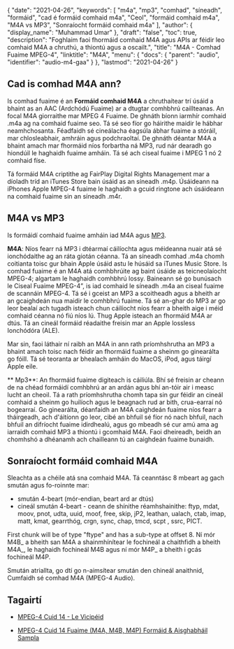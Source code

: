 {
  "date": "2021-04-26",
  "keywords": [
"m4a",
"mp3",
"comhad",
"síneadh",
"formáid",
"cad é formáid comhaid m4a",
"Ceol",
"formáid comhaid m4a",
"M4A vs MP3",
"Sonraíocht formáid comhaid m4a"
],
  "author": {
    "display_name": "Muhammad Umar"
},
  "draft": "false",
  "toc": true,
  "description": "Foghlaim faoi fhormáid comhaid M4A agus APIs ar féidir leo comhaid M4A a chruthú, a thiontú agus a oscailt.",
  "title": "M4A - Comhad Fuaime MPEG-4",
  "linktitle": "M4A",
  "menu": {
    "docs": {
      "parent": "audio",
      "identifier": "audio-m4-gaa"
}
},
  "lastmod": "2021-04-26"
}

## Cad is comhad M4A ann?

Is comhad fuaime é an **Formáid comhaid M4A** a chruthaítear trí úsáid a bhaint as an AAC (Ardchódú Fuaime) ar a dtugtar comhbhrú caillteanas. An focal M4A giorraithe mar MPEG 4 Fuaime. De ghnáth bíonn iarmhír comhaid .m4a ag na comhaid fuaime seo. Tá sé seo fíor go háirithe maidir le hábhar neamhchosanta. Féadfaidh sé cineálacha éagsúla ábhar fuaime a stóráil, mar chlosleabhair, amhráin agus podchraoltaí. De ghnáth déantar M4A a bhaint amach mar fhormáid níos forbartha ná MP3, rud nár dearadh go hiondúil le haghaidh fuaime amháin. Tá sé ach ciseal fuaime i MPEG 1 nó 2 comhaid físe.

Tá formáid M4A criptithe ag FairPlay Digital Rights Management mar a díoladh tríd an iTunes Store bain úsáid as an síneadh .m4p. Úsáideann na iPhones Apple MPEG-4 fuaime le haghaidh a gcuid ringtone ach úsáideann na comhaid fuaime sin an síneadh .m4r.


## M4A vs MP3

Is formáidí comhaid fuaime amháin iad M4A agus [MP3](/audio/mp3/).

**M4A**: Níos fearr ná MP3 i dtéarmaí cáilíochta agus méideanna nuair atá sé ionchódaithe ag an ráta giotán céanna. Tá an síneadh comhad .m4a chomh coitianta toisc gur bhain Apple úsáid astu le húsáid sa iTunes Music Store. Is comhad fuaime é an M4A atá comhbhrúite ag baint úsáide as teicneolaíocht MPEG-4; algartam le haghaidh comhbhrú lossy. Baineann sé go bunúsach le Ciseal Fuaime MPEG-4”, is iad comhaid le síneadh .m4a an ciseal fuaime de scannáin MPEG-4. Tá sé i gceist an MP3 a scoitheadh agus a bheith ar an gcaighdeán nua maidir le comhbhrú fuaime. Tá sé an-ghar do MP3 ar go leor bealaí ach tugadh isteach chun cáilíocht níos fearr a bheith aige i méid comhaid céanna nó fiú níos lú. Thug Apple isteach an fhormáid M4A ar dtús. Tá an cineál formáid réadaithe freisin mar an Apple lossless Ionchódóra (ALE).

Mar sin, faoi láthair ní raibh an M4A in ann rath príomhshrutha an MP3 a bhaint amach toisc nach féidir an fhormáid fuaime a sheinm go ginearálta go fóill. Tá sé teoranta ar bhealach amháin do MacOS, iPod, agus táirgí Apple eile.

** Mp3**: An fhormáid fuaime digiteach is cáiliúla. Bhí sé freisin ar cheann de na chéad formáidí comhbhrú ar an ardán agus bhí an-tóir air i measc lucht an cheoil. Tá a rath príomhshrutha chomh tapa sin gur féidir an cineál comhaid a sheinm go huilíoch agus le beagnach rud ar bith, crua-earraí nó bogearraí. Go ginearálta, déanfaidh an M4A caighdeán fuaime níos fearr a tháirgeadh, ach d'áitíonn go leor, cibé an bhfuil sé fíor nó nach bhfuil, nach bhfuil an difríocht fuaime idirdhealú, agus go mbeadh sé cur amú ama ag iarraidh comhaid MP3 a thiontú i gcomhaid M4A. Faoi dheireadh, beidh an chomhshó a dhéanamh ach chailleann tú an caighdeán fuaime bunaidh.

## Sonraíocht formáid comhaid M4A

Sleachta as a chéile atá sna comhaid M4A. Tá ceanntásc 8 mbeart ag gach smután agus fo-roinnte mar:
- smután 4-beart (mór-endian, beart ard ar dtús)
- cineál smután 4-beart - ceann de shínithe réamhshainithe: ftyp, mdat, moov, pnot, udta, uuid, moof, free, skip, jP2, leathan, ualach, ctab, imap, matt, kmat, gearrthóg, crgn, sync, chap, tmcd, scpt , ssrc, PICT.

First chunk will be of type "ftype" and has a sub-type at offset 8. Ní mór M4B_ a bheith san M4A a shainmhínítear le fochineál a chaithfidh a bheith M4A_, le haghaidh fochineál M4B agus ní mór M4P_ a bheith i gcás fochineál M4P.

Smután atriallta, go dtí go n-aimsítear smután den chineál anaithnid, Cumfaidh sé comhad M4A (MPEG-4 Audio).

## Tagairtí ##

* [MPEG-4 Cuid 14 - Le Vicipéid](https://en.wikipedia.org/wiki/MPEG-4_Part_14)

* [MPEG-4 Cuid 14 Fuaime (M4A, M4B, M4P) Formáid & Aisghabháil Sampla](https://www.file-recovery.com/m4a-signature-format.htm)


